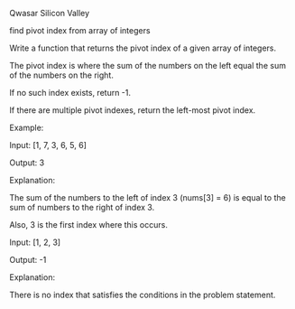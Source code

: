 Qwasar Silicon Valley

find pivot index from array of integers

Write a function that returns the pivot index of a given array of integers.

The pivot index is where the sum of the numbers on the left equal the sum of the numbers on the right.

If no such index exists, return -1.

If there are multiple pivot indexes, return the left-most pivot index.

Example:

Input: [1, 7, 3, 6, 5, 6]

Output: 3

Explanation:

The sum of the numbers to the left of index 3 (nums[3] = 6) is equal to the sum of numbers to the right of index 3.

Also, 3 is the first index where this occurs.

Input: [1, 2, 3]

Output: -1

Explanation:

There is no index that satisfies the conditions in the problem statement.
